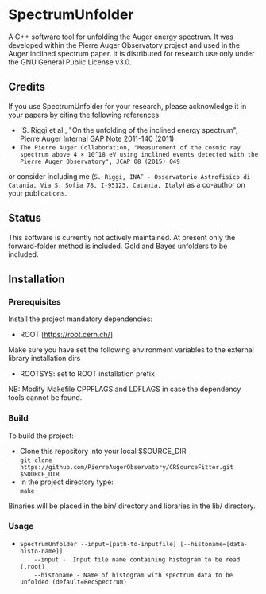 # SpectrumUnfolder
A C++ software tool for unfolding the Auger energy spectrum. It was developed within the Pierre Auger Observatory project and used in the Auger inclined spectrum paper. It is distributed for research use only under the GNU General Public License v3.0.

## **Credits**
If you use SpectrumUnfolder for your research, please acknowledge it in your papers by citing the following references:

* `S. Riggi et al., "On the unfolding of the inclined energy spectrum", Pierre Auger Internal GAP Note 2011-140 (2011)
* `The Pierre Auger Collaboration, "Measurement of the cosmic ray spectrum above 4 × 10^18 eV using inclined events detected with the Pierre Auger Observatory", JCAP 08 (2015) 049`

or consider including me (`S. Riggi, INAF - Osservatorio Astrofisico di Catania, Via S. Sofia 78, I-95123, Catania, Italy`)
as a co-author on your publications.

## **Status**
This software is currently not actively maintained. At present only the forward-folder method is included. 
Gold and Bayes unfolders to be included.

## **Installation**  

### **Prerequisites**
Install the project mandatory dependencies:  
* ROOT [https://root.cern.ch/]

Make sure you have set the following environment variables to the external library installation dirs 
* ROOTSYS: set to ROOT installation prefix

NB: Modify Makefile CPPFLAGS and LDFLAGS in case the dependency tools cannot be found.

### **Build**
To build the project:

* Clone this repository into your local $SOURCE_DIR    
  ```git clone https://github.com/PierreAugerObservatory/CRSourceFitter.git $SOURCE_DIR```    
* In the project directory type:    
  ```make```  

Binaries will be placed in the bin/ directory and libraries in the lib/ directory.

### **Usage**
* ```SpectrumUnfolder --input=[path-to-inputfile] [--histoname=[data-histo-name]]```       
&nbsp;&nbsp;&nbsp;&nbsp;&nbsp;&nbsp;&nbsp;```--input -  Input file name containing histogram to be read (.root)```     
&nbsp;&nbsp;&nbsp;&nbsp;&nbsp;&nbsp;&nbsp;```--histoname - Name of histogram with spectrum data to be unfolded (default=RecSpectrum)```  

